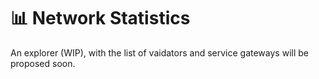 # 📊 Network Statistics

An explorer (WIP), with the list of vaidators and service gateways will be proposed soon.
